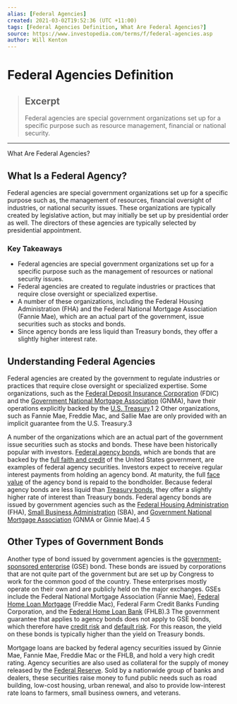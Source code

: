 ```yaml
---
alias: [Federal Agencies]
created: 2021-03-02T19:52:36 (UTC +11:00)
tags: [Federal Agencies Definition, What Are Federal Agencies?]
source: https://www.investopedia.com/terms/f/federal-agencies.asp
author: Will Kenton
---
```


# Federal Agencies Definition

> ## Excerpt
> Federal agencies are special government organizations set up for a specific purpose such as resource management, financial or national security.

---

What Are Federal Agencies?
## What Is a Federal Agency?

Federal agencies are special government organizations set up for a specific purpose such as, the management of resources, financial oversight of industries, or national security issues. These organizations are typically created by legislative action, but may initially be set up by presidential order as well. The directors of these agencies are typically selected by presidential appointment.

### Key Takeaways

-   Federal agencies are special government organizations set up for a specific purpose such as the management of resources or national security issues.
-   Federal agencies are created to regulate industries or practices that require close oversight or specialized expertise. 
-   A number of these organizations, including the Federal Housing Administration (FHA) and the Federal National Mortgage Association (Fannie Mae), which are an actual part of the government, issue securities such as stocks and bonds.
-   Since agency bonds are less liquid than Treasury bonds, they offer a slightly higher interest rate.

## Understanding Federal Agencies

Federal agencies are created by the government to regulate industries or practices that require close oversight or specialized expertise. Some organizations, such as the [Federal Deposit Insurance Corporation](https://www.investopedia.com/terms/f/fdic.asp) (FDIC) and the [Government National Mortgage Association](https://www.investopedia.com/terms/g/ginniemae.asp) (GNMA), have their operations explicitly backed by the [U.S. Treasury](https://www.investopedia.com/terms/u/ustreasury.asp).1 2 Other organizations, such as Fannie Mae, Freddie Mac, and Sallie Mae are only provided with an implicit guarantee from the U.S. Treasury.3

A number of the organizations which are an actual part of the government issue securities such as stocks and bonds. These have been historically popular with investors. [Federal agency bonds](https://www.investopedia.com/terms/a/agencybonds.asp), which are bonds that are backed by the [full faith and credit](https://www.investopedia.com/terms/f/full-faith-credit.asp) of the United States government, are examples of federal agency securities. Investors expect to receive regular interest payments from holding an agency bond. At maturity, the full [face value](https://www.investopedia.com/terms/f/facevalue.asp) of the agency bond is repaid to the bondholder. Because federal agency bonds are less liquid than [Treasury bonds](https://www.investopedia.com/terms/t/treasurybond.asp), they offer a slightly higher rate of interest than Treasury bonds. Federal agency bonds are issued by government agencies such as the [Federal Housing Administration](https://www.investopedia.com/terms/f/federal-housing-administration.asp) (FHA), [Small Business Administration](https://www.investopedia.com/terms/s/small-business-administration.asp) (SBA), and [Government National Mortgage Association](https://www.investopedia.com/terms/g/ginniemae.asp) (GNMA or Ginnie Mae).4 5

## Other Types of Government Bonds

Another type of bond issued by government agencies is the [government-sponsored enterprise](https://www.investopedia.com/terms/g/gse.asp) (GSE) bond. These bonds are issued by corporations that are not quite part of the government but are set up by Congress to work for the common good of the country. These enterprises mostly operate on their own and are publicly held on the major exchanges. GSEs include the Federal National Mortgage Association (Fannie Mae), [Federal Home Loan Mortgage](https://www.investopedia.com/terms/f/freddiemac.asp) (Freddie Mac), Federal Farm Credit Banks Funding Corporation, and the [Federal Home Loan Bank](https://www.investopedia.com/terms/f/fhlb.asp) (FHLB).3 The government guarantee that applies to agency bonds does not apply to GSE bonds, which therefore have [credit risk](https://www.investopedia.com/terms/c/creditrisk.asp) and [default risk](https://www.investopedia.com/terms/d/defaultrisk.asp). For this reason, the yield on these bonds is typically higher than the yield on Treasury bonds.

Mortgage loans are backed by federal agency securities issued by Ginnie Mae, Fannie Mae, Freddie Mac or the FHLB, and hold a very high credit rating. Agency securities are also used as collateral for the supply of money released by the [Federal Reserve](https://www.investopedia.com/terms/f/federalreservebank.asp). Sold by a nationwide group of banks and dealers, these securities raise money to fund public needs such as road building, low-cost housing, urban renewal, and also to provide low-interest rate loans to farmers, small business owners, and veterans.

